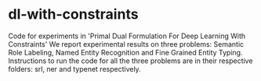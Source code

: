 # dl-with-constraints
Code for experiments in 'Primal Dual Formulation For Deep Learning With Constraints' 
We report experimental results on three problems: Semantic Role Labeling, Named Entity Recognition and Fine Grained Entity Typing. 
Instructions to run the code for all the three problems are in their respective folders: srl, ner and typenet respectively.

